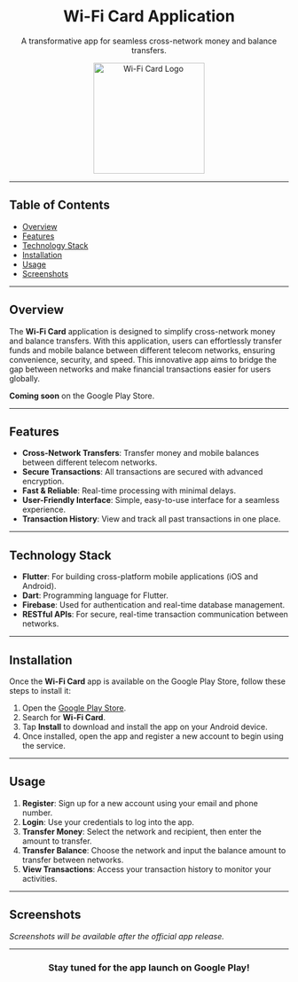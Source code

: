 <h1 align="center">Wi-Fi Card Application</h1>

<p align="center">
  A transformative app for seamless cross-network money and balance transfers.
</p>

<p align="center">
  <img src="your-logo-url" alt="Wi-Fi Card Logo" width="200"/>
</p>

---

## Table of Contents

- [Overview](#overview)
- [Features](#features)
- [Technology Stack](#technology-stack)
- [Installation](#installation)
- [Usage](#usage)
- [Screenshots](#screenshots)

---

## Overview

The **Wi-Fi Card** application is designed to simplify cross-network money and balance transfers. With this application, users can effortlessly transfer funds and mobile balance between different telecom networks, ensuring convenience, security, and speed. This innovative app aims to bridge the gap between networks and make financial transactions easier for users globally.

**Coming soon** on the Google Play Store.

---

## Features

- **Cross-Network Transfers**: Transfer money and mobile balances between different telecom networks.
- **Secure Transactions**: All transactions are secured with advanced encryption.
- **Fast & Reliable**: Real-time processing with minimal delays.
- **User-Friendly Interface**: Simple, easy-to-use interface for a seamless experience.
- **Transaction History**: View and track all past transactions in one place.

---

## Technology Stack

- **Flutter**: For building cross-platform mobile applications (iOS and Android).
- **Dart**: Programming language for Flutter.
- **Firebase**: Used for authentication and real-time database management.
- **RESTful APIs**: For secure, real-time transaction communication between networks.

---

## Installation

Once the **Wi-Fi Card** app is available on the Google Play Store, follow these steps to install it:

1. Open the [Google Play Store](https://play.google.com/).
2. Search for **Wi-Fi Card**.
3. Tap **Install** to download and install the app on your Android device.
4. Once installed, open the app and register a new account to begin using the service.

---

## Usage

1. **Register**: Sign up for a new account using your email and phone number.
2. **Login**: Use your credentials to log into the app.
3. **Transfer Money**: Select the network and recipient, then enter the amount to transfer.
4. **Transfer Balance**: Choose the network and input the balance amount to transfer between networks.
5. **View Transactions**: Access your transaction history to monitor your activities.

---

## Screenshots

_Screenshots will be available after the official app release._

---

<h3 align="center">Stay tuned for the app launch on Google Play!</h3>
